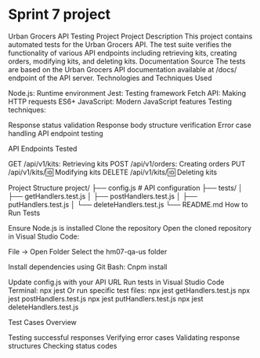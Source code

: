 # Sprint 7 project

Urban Grocers API Testing Project
Project Description
This project contains automated tests for the Urban Grocers API. The test suite verifies the functionality of various API endpoints including retrieving kits, creating orders, modifying kits, and deleting kits.
Documentation Source
The tests are based on the Urban Grocers API documentation available at /docs/ endpoint of the API server.
Technologies and Techniques Used

Node.js: Runtime environment
Jest: Testing framework
Fetch API: Making HTTP requests
ES6+ JavaScript: Modern JavaScript features
Testing techniques:

Response status validation
Response body structure verification
Error case handling
API endpoint testing



API Endpoints Tested

GET /api/v1/kits: Retrieving kits
POST /api/v1/orders: Creating orders
PUT /api/v1/kits/:id: Modifying kits
DELETE /api/v1/kits/:id: Deleting kits

Project Structure
project/
├── config.js         # API configuration
├── tests/
│   ├── getHandlers.test.js
│   ├── postHandlers.test.js
│   ├── putHandlers.test.js
│   └── deleteHandlers.test.js
└── README.md
How to Run Tests

Ensure Node.js is installed
Clone the repository
Open the cloned repository in Visual Studio Code:

File → Open Folder
Select the hm07-qa-us folder


Install dependencies using Git Bash:
Cnpm install

Update config.js with your API URL
Run tests in Visual Studio Code Terminal:
npx jest
Or run specific test files:
npx jest getHandlers.test.js
npx jest postHandlers.test.js
npx jest putHandlers.test.js
npx jest deleteHandlers.test.js


Test Cases Overview

Testing successful responses
Verifying error cases
Validating response structures
Checking status codes